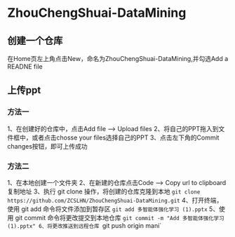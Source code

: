 # ZhouChengShuai-DataMining

## 创建一个仓库
在Home页左上角点击New，命名为ZhouChengShuai-DataMining,并勾选Add a READNE file

## 上传ppt
### 方法一
1、在创建好的仓库中，点击Add file --> Upload files
2、将自己的PPT拖入到文件框中，或者点击chosse your files选择自己的PPT
3、点击左下角的Commit changes按钮，即可上传成功

### 方法二
1、在本地创建一个文件夹
2、在新建的仓库点击Code --> Copy url to clipboard 复制地址
3、执行 git clone 操作，将创建的仓库克隆到本地
`git clone https://github.com/ZCSLHN/ZhouChengShuai-DataMining.git`
4、打开终端，使用 git add 命令将文件添加到暂存区
`git add 多智能体强化学习 (1).pptx`
5、使用 git commit 命令将更改提交到本地仓库
`git commit -m "Add 多智能体强化学习 (1).pptx"
6、将更改推送到远程仓库
`git push origin mani`
